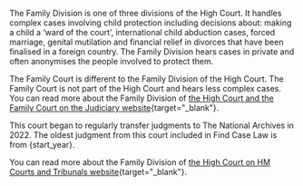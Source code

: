 The Family Division is one of three divisions of the High Court. It handles complex cases involving child protection including decisions about: making a child a ‘ward of the court’, international child abduction cases, forced marriage, genital mutilation and financial relief in divorces that have been finalised in a foreign country. The Family Division hears cases in private and often anonymises the people involved to protect them.

The Family Court is different to the Family Division of the High Court. The Family Court is not part of the High Court and hears less complex cases. You can read more about the Family Division of [the High Court and the Family Court on the Judiciary website](https://www.judiciary.uk/courts-and-tribunals/family-law-courts/){target="\_blank"}.

This court began to regularly transfer judgments to The National Archives in 2022. The oldest judgment from this court included in Find Case Law is from {start_year}.

You can read more about the Family Division of [the High Court on HM Courts and Tribunals website](https://www.gov.uk/courts-tribunals/family-division-of-the-high-court){target="\_blank"}.
